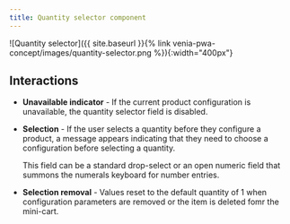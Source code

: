 ```yaml
---
title: Quantity selector component
---
```

![Quantity selector]({{ site.baseurl }}{% link venia-pwa-concept/images/quantity-selector.png %}){:width="400px"}

## Interactions

* **Unavailable indicator** - If the current product configuration is unavailable, the quantity selector field is disabled.
* **Selection** - If the user selects a quantity before they configure a product, a message appears indicating that they need to choose a configuration before selecting a quantity.
  
  This field can be a standard drop-select or an open numeric field that summons the numerals keyboard for number entries.
* **Selection removal** - Values reset to the default quantity of 1 when configuration parameters are removed or the item is deleted fomr the mini-cart.
